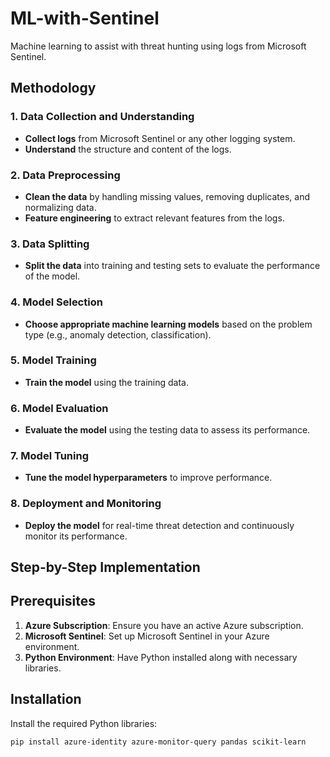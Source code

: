 # ML-with-Sentinel

Machine learning to assist with threat hunting using logs from Microsoft Sentinel.

## Methodology

### 1. Data Collection and Understanding
- **Collect logs** from Microsoft Sentinel or any other logging system.
- **Understand** the structure and content of the logs.

### 2. Data Preprocessing
- **Clean the data** by handling missing values, removing duplicates, and normalizing data.
- **Feature engineering** to extract relevant features from the logs.

### 3. Data Splitting
- **Split the data** into training and testing sets to evaluate the performance of the model.

### 4. Model Selection
- **Choose appropriate machine learning models** based on the problem type (e.g., anomaly detection, classification).

### 5. Model Training
- **Train the model** using the training data.

### 6. Model Evaluation
- **Evaluate the model** using the testing data to assess its performance.

### 7. Model Tuning
- **Tune the model hyperparameters** to improve performance.

### 8. Deployment and Monitoring
- **Deploy the model** for real-time threat detection and continuously monitor its performance.
  

## Step-by-Step Implementation

## Prerequisites

1. **Azure Subscription**: Ensure you have an active Azure subscription.
2. **Microsoft Sentinel**: Set up Microsoft Sentinel in your Azure environment.
3. **Python Environment**: Have Python installed along with necessary libraries.

## Installation

Install the required Python libraries:

```bash
pip install azure-identity azure-monitor-query pandas scikit-learn
